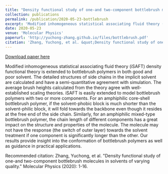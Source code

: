 ```yaml
---
title: "Density functional study of one-and two-component bottlebrush molecules in solvents of varying quality"
collection: publications
permalink: /publication/2020-05-23-bottlebrush
excerpt: 'Modified inhomogeneous statistical associating fluid theory (iSAFT) density functional theory is extended to bottlebrush polymers in both good and poor solvent. The detailed structures of side chains in the implicit solvent are calculated and have a semi-quantitative agreement with simulation. The a...'
date: 2020-05-23
venue: 'Molecular Physics'
paperurl: 'http://yuchong-zhang.github.io/files/bottlebrush.pdf'
citation: 'Zhang, Yuchong, et al. &quot;Density functional study of one-and two-component bottlebrush molecules in solvents of varying quality.&quot; Molecular Physics (2020): 1-16.'
---
```


<a href='http://yuchong-zhang.github.io/files/bottlebrush.pdf'>Download paper here</a>

Modified inhomogeneous statistical associating fluid theory (iSAFT) density functional theory is extended to bottlebrush polymers in both good and poor solvent. The detailed structures of side chains in the implicit solvent are calculated and have a semi-quantitative agreement with simulation. The average brush heights calculated from the theory agree with well-established scaling theories. iSAFT is easily extended to model bottlebrush polymers with two or more components. For an amphiphilic core-shell bottlebrush polymer, if the solvent-phobic block is much shorter than the solvent-philic block, it will fold towards the backbone even though it resides at the free end of the side chain. Similarly, for an amphiphilic mixed-type bottlebrush polymer, the chain length of different components has a great impact on the structure and properties of the molecule. The molecule may not have the response (the switch of outer layer) towards the solvent treatment if one component is significantly longer than the other. Our results provide insight into the conformation of bottlebrush polymers as well as guidance in practical applications.

Recommended citation: Zhang, Yuchong, et al. "Density functional study of one-and two-component bottlebrush molecules in solvents of varying quality." Molecular Physics (2020): 1-16.